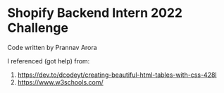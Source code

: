 # Shopify Backend Intern 2022 Challenge

Code written by Prannav Arora

I referenced (got help) from:
1. https://dev.to/dcodeyt/creating-beautiful-html-tables-with-css-428l
2. https://www.w3schools.com/

